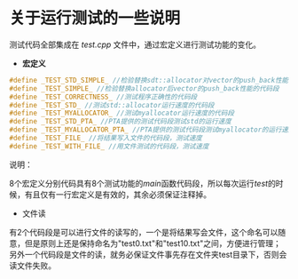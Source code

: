 # 关于运行测试的一些说明

测试代码全部集成在 *test.cpp* 文件中，通过宏定义进行测试功能的变化。

- **宏定义**

```c++
#define _TEST_STD_SIMPLE_ //检验替换sdt::allocator对vector的push_back性能的代码段
#define _TEST_SIMPLE_ //检验替换allocator后vector的push_back性能的代码段
#define _TEST_CORRECTNESS_ //测试程序正确性的代码段
#define _TEST_STD_ //测试std::allocator运行速度的代码段
#define _TEST_MYALLOCATOR_ //测试myallocator运行速度的代码段
#define _TEST_STD_PTA_ //PTA提供的测试代码段测试std的运行速度
#define _TEST_MYALLOCATOR_PTA_ //PTA提供的测试代码段测试myallocator的运行速度
#define _TEST_FILE_ //将结果写入文件的代码段，测试速度
#define _TEST_WITH_FILE_ //用文件测试的代码段，测试速度
```

说明：

8个宏定义分别代码具有8个测试功能的*main*函数代码段，所以每次运行*test*的时候，有且仅有一行宏定义是有效的，其余必须保证注释掉。

- 文件读

有2个代码段是可以进行文件的读写的，一个是将结果写会文件，这个命名可以随意，但是原则上还是保持命名为"test0.txt"和"test10.txt"之间，方便进行管理；另外一个代码段是文件的读，就务必保证文件事先存在文件夹test目录下，否则会读文件失败。

